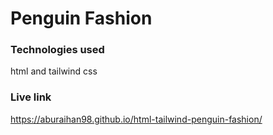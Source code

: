 # Penguin Fashion

### Technologies used

html and tailwind css

### Live link
https://aburaihan98.github.io/html-tailwind-penguin-fashion/
